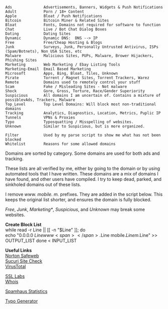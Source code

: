     Ads              Advertisements, Banners, Widgets & Push Notifications  
    Adult            Porn / 18+ Content  
    Apple            Bloat / Push Notifications  
    Bitcoin          Bitcoin Miner & Related Sites  
    Bloat            Fonts, Domains not required for software to function  
    Chat             Live / Bot Chat Dialog Boxes  
    Dating           Dating Sites  
    Dynamic          Dynamic DNS:  DNS --> IP  
    Free             Free/Cheap Hosting & Blogs  
    Junk             Surveys, Junk, Personally Untrusted Antivirus, ISPs (Spam/Botnets), Non USA Sites, etc  
    Malware          Malicious Sites, PUPs, Malware, Brower Hijackers, Phishing Sites  
    Marketing        Web Marketing / Ebay Listing Tools  
    Marketing-Email  Email Based Marketing  
    Microsoft        Apps, Bing, Bloat, Tiles, Unknown  
    Pirate           Torrent / Magnet Sites, Torrent Trackers, Warez  
    Remote           Domains used to remotely control your stuff  
    Scam             Fake / Misleading Sites - Not malware  
    Shock            Gore, Gross, Torture, Race/Gender Superiority  
    Suspicious       All domains I am uncertain of. Contains a mixture of possiblevAds, Trackers, Malware  
    Top_Level        Top Level Domains: Will block most non-traditional domains  
    Tracking         Analytics, Diagnostics, Location, Metrics, Puplic IP  
    Tunnels          VPNs & Proxies
    Typo             Typosquatting / Misspelling of websites.  
    Unknown          Similar to Suspicious, but is more organized.  
  
    Filter           Used by my parse script to show me what has not been blocked
    Whitelist        Reasons for some allowed domains  
  
Domains are sorted by category. Some domains are used for both ads and tracking.  
  
These lists are all verified by me, either by going to the domain or by using automated tools that I have written. These domains are a mix of domains I have found, and other users have compiled. I try to keep dead, parked, and sinkholed domains out of these lists.  
  
I remove _www<span></span>._ _mobile._ _m._  prefixes. They are added in the script below. This keeps the original list shorter, and ensures the domain is fully blocked.  
  
_Free_, _Junk_, _Marketing*_, _Suspicious_, and _Unknown_ may break some websites.
  
**Create Block List**  
  while read -r Line || [[ -n "$Line" ]]; do  
  echo "0.0.0.0 $Line www<span></span>.$Line mobile.$Line m.$Line" >> OUTPUT_LIST
  done < INPUT_LIST
  
**Useful Links**  
[Norton Safeweb](https://safeweb.norton.com/)  
[Sucuri Site Check](https://sitecheck.sucuri.net/)  
[VirusTotal](https://www.virustotal.com/gui/home/url)  
  
[SSL Labs](https://www.ssllabs.com/ssltest/)  
[Whois](https://www.whois.com/whois/)  
  
[Spamhaus Statistics](https://www.spamhaus.org/statistics/countries/)  

[Typo Generator](http://domaincheckplugin.com/typo)

